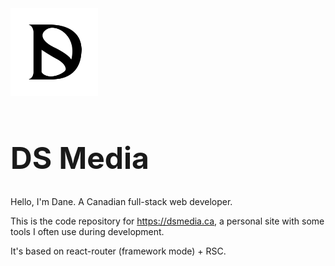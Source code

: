 <span style="margin:0 auto;">
<img src="./dsmedia.png" alt="DS Media Logo" style="width: 140px;"/>
  <h1 style="font-size:36pt;">DS Media</h1>
</span>

Hello, I'm Dane. A Canadian full-stack web developer.

This is the code repository for https://dsmedia.ca, a personal site with some tools I often use during development.

It's based on react-router (framework mode) + RSC.

